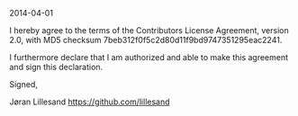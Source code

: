 2014-04-01

I hereby agree to the terms of the Contributors License
Agreement, version 2.0, with MD5 checksum
7beb312f0f5c2d80d11f9bd9747351295eac2241.

I furthermore declare that I am authorized and able to make this
agreement and sign this declaration.

Signed,

Jøran Lillesand
https://github.com/lillesand
